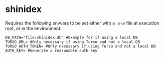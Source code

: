 # shinidex

Requires the following envvars to be set either with a `.env` file at execution root, or in the environment.

```env
DB_PATH="file:shinidex.db" #Example for if using a local DB
TURSO_URL= #Only necessary if using Turso and not a local DB
TURSO_AUTH_TOKEN= #Only necessary if using Turso and not a local DB
AUTH_KEY= #Generate a reasonable auth key
```